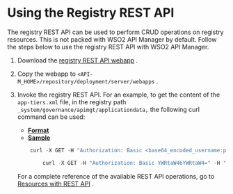 # Using the Registry REST API

The registry REST API can be used to perform CRUD operations on registry resources. This is not packed with WSO2 API Manager by default. Follow the steps below to use the registry REST API with WSO2 API Manager.

1.  Download the [registry REST API webapp]({{base_path}}/assets/attachments/103335316/103335317.war) .
2.  Copy the webapp to `<API-M_HOME>/repository/deployment/server/webapps` .
3.  Invoke the registry REST API. For an example, to get the content of the `app-tiers.xml` file, in the registry path `_system/governance/apimgt/applicationdata,` the following curl command can be used:

    -   [**Format**](#7ae3e0457755455db413bd33375a336c)
    -   [**Sample**](#25175165c2694c0391fde821c15cf487)

    ``` java
        curl -X GET -H "Authorization: Basic <base64_encoded_username:password>=" -H "Content-Type: application/json" -H "Cache-Control: no-cache" "https://<hostname>:<port>/resource/1.0.0/artifact/_system/governance/apimgt/applicationdata/app-tiers.xml" -k
    ```

    ``` java
            curl -X GET -H "Authorization: Basic YWRtaW46YWRtaW4=" -H "Content-Type: application/json" -H "Cache-Control: no-cache" "https://localhost:9443/resource/1.0.0/artifact/_system/governance/apimgt/applicationdata/app-tiers.xml" -k
    ```

    For a complete reference of the available REST API operations, go to [Resources with REST API](https://docs.wso2.com/display/Governance540/Resources+with+REST+API) .


